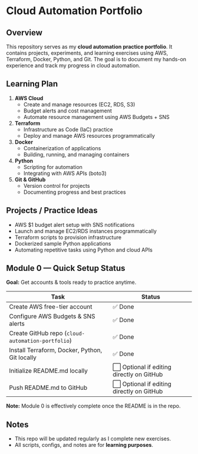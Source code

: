 # Cloud Automation Portfolio

## Overview
This repository serves as my **cloud automation practice portfolio**. It contains projects, experiments, and learning exercises using AWS, Terraform, Docker, Python, and Git. The goal is to document my hands-on experience and track my progress in cloud automation.

## Learning Plan
1. **AWS Cloud**
   - Create and manage resources (EC2, RDS, S3)
   - Budget alerts and cost management
   - Automate resource management using AWS Budgets + SNS
2. **Terraform**
   - Infrastructure as Code (IaC) practice
   - Deploy and manage AWS resources programmatically
3. **Docker**
   - Containerization of applications
   - Building, running, and managing containers
4. **Python**
   - Scripting for automation
   - Integrating with AWS APIs (boto3)
5. **Git & GitHub**
   - Version control for projects
   - Documenting progress and best practices

## Projects / Practice Ideas
- AWS $1 budget alert setup with SNS notifications
- Launch and manage EC2/RDS instances programmatically
- Terraform scripts to provision infrastructure
- Dockerized sample Python applications
- Automating repetitive tasks using Python and cloud APIs

## Module 0 — Quick Setup Status
**Goal:** Get accounts & tools ready to practice anytime.

| Task | Status |
|------|--------|
| Create AWS free-tier account | ✅ Done |
| Configure AWS Budgets & SNS alerts | ✅ Done |
| Create GitHub repo (`cloud-automation-portfolio`) | ✅ Done |
| Install Terraform, Docker, Python, Git locally | ✅ Done |
| Initialize README.md locally | ⬜ Optional if editing directly on GitHub |
| Push README.md to GitHub | ⬜ Optional if editing directly on GitHub |

**Note:** Module 0 is effectively complete once the README is in the repo.  

## Notes
- This repo will be updated regularly as I complete new exercises.
- All scripts, configs, and notes are for **learning purposes**.
